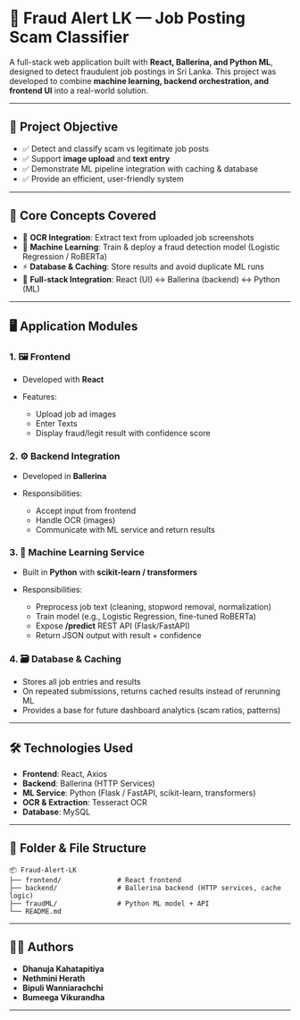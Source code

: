 
# 🔎 Fraud Alert LK — Job Posting Scam Classifier

A full-stack web application built with **React, Ballerina, and Python ML**, designed to detect fraudulent job postings in Sri Lanka. This project was developed to combine **machine learning, backend orchestration, and frontend UI** into a real-world solution.

---

## 🎯 Project Objective

* ✅ Detect and classify scam vs legitimate job posts
* ✅ Support **image upload** and **text entry**
* ✅ Demonstrate ML pipeline integration with caching & database
* ✅ Provide an efficient, user-friendly system

---

## 🧠 Core Concepts Covered

* 📸 **OCR Integration**: Extract text from uploaded job screenshots
* 🤖 **Machine Learning**: Train & deploy a fraud detection model (Logistic Regression / RoBERTa)
* ⚡ **Database & Caching**: Store results and avoid duplicate ML runs
* 🔗 **Full-stack Integration**: React (UI) ↔ Ballerina (backend) ↔ Python (ML)

---

## 🖥️ Application Modules

### 1. 🖼️ Frontend

* Developed with **React**
* Features:

  * Upload job ad images
  * Enter Texts
  * Display fraud/legit result with confidence score

### 2. ⚙️ Backend Integration

* Developed in **Ballerina**
* Responsibilities:

  * Accept input from frontend
  * Handle OCR (images) 
  * Communicate with ML service and return results

### 3. 🤖 Machine Learning Service 

* Built in **Python** with **scikit-learn / transformers**
* Responsibilities:

  * Preprocess job text (cleaning, stopword removal, normalization)
  * Train model (e.g., Logistic Regression, fine-tuned RoBERTa)
  * Expose **/predict** REST API (Flask/FastAPI)
  * Return JSON output with result + confidence

### 4. 🗃️ Database & Caching

* Stores all job entries and results 
* On repeated submissions, returns cached results instead of rerunning ML
* Provides a base for future dashboard analytics (scam ratios, patterns)

---

## 🛠️ Technologies Used

* **Frontend**: React, Axios
* **Backend**: Ballerina (HTTP Services)
* **ML Service**: Python (Flask / FastAPI, scikit-learn, transformers)
* **OCR & Extraction**: Tesseract OCR
* **Database**: MySQL 

---

## 📂 Folder & File Structure

```plaintext
📦 Fraud-Alert-LK
├── frontend/              # React frontend
├── backend/               # Ballerina backend (HTTP services, cache logic)
├── fraudML/               # Python ML model + API
└── README.md
```

---

## 👨‍💻 Authors

* **Dhanuja Kahatapitiya** 
* **Nethmini Herath** 
* **Bipuli Wanniarachchi** 
* **Bumeega Vikurandha** 

---

